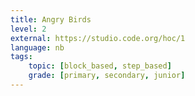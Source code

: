 ```yaml
---
title: Angry Birds
level: 2
external: https://studio.code.org/hoc/1
language: nb
tags:
    topic: [block_based, step_based]
    grade: [primary, secondary, junior]
---
```

